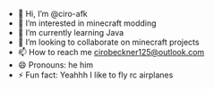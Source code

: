 - 👋 Hi, I’m @ciro-afk
- 👀 I’m interested in minecraft modding
- 🌱 I’m currently learning Java
- 💞️ I’m looking to collaborate on minecraft projects
- 📫 How to reach me cirobeckner125@outlook.com
- 😄 Pronouns: he him
- ⚡ Fun fact: Yeahhh I like to fly rc airplanes

<!---
ciro-afk/ciro-afk is a ✨ special ✨ repository because its `README.md` (this file) appears on your GitHub profile.
You can click the Preview link to take a look at your changes.
--->
